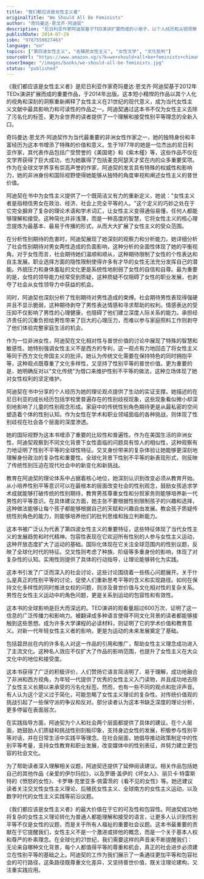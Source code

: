 ```yaml
---
title: "我们都应该是女性主义者"
originalTitle: "We Should All Be Feminists"
author: "奇玛曼达·恩戈齐·阿迪契"
description: "尼日利亚作家阿迪契基于TED演讲扩展而成的小册子，以个人经历和尖锐观察，重新定义了21世纪的女性主义，让这个概念更加平易近人。"
publishDate: 2014-07-29
isbn: "9787559827463"
language: "en"
topics: ["第四波女性主义", "去殖民女性主义", "女性文学", "文化批判"]
sourceUrl: "https://www.amazon.sg/s?k=we+should+all+be+feminists+chimamanda+ngozi+adichie&tag=inkrupt-22"
coverImage: "/images/books/we-should-all-be-feminists.jpg"
status: "published"
---
```


《我们都应该是女性主义者》是尼日利亚作家奇玛曼达·恩戈齐·阿迪契基于2012年TEDx演讲扩展而成的重要作品，于2014年出版。这本短小精悍的作品以其个人化的视角和深刻的洞察重新阐释了女性主义在21世纪的现代意义，成为当代女性主义文献中最具影响力和可读性的作品之一。阿迪契通过这本书不仅为女性主义去除了污名化的标签，更为全世界的读者提供了一个理解和接受性别平等理念的全新入口。

奇玛曼达·恩戈齐·阿迪契作为当代最重要的非洲女性作家之一，她的独特身份和丰富经历为这本书增添了特殊的价值和意义。生于1977年的她是一位杰出的尼日利亚作家，其代表作品包括广受赞誉的《美国佬》和《紫木槿》等，这些作品不仅在文学界获得了巨大成功，也为她赢得了包括麦克阿瑟天才奖在内的众多重要奖项。作为在全球文学界享有崇高声誉的作家，阿迪契的发言具有特殊的权威性和影响力，她的非洲身份和国际视野使得她能够从独特的角度审视和阐述女性主义的普世价值。

阿迪契在书中为女性主义提供了一个既简洁又有力的重新定义，她说："女性主义者是指相信男女在政治、经济、社会上完全平等的人。"这个定义的巧妙之处在于它完全摒弃了复杂的理论术语和学术词汇，让女性主义变得通俗易懂，任何人都能够理解和接受。这种简化并非浅薄，而是一种高度的智慧，它将女性主义的核心理念提炼为最基本、最易于传播的形式，从而大大扩展了女性主义的受众范围。

在分析性别期待的危害时，阿迪契展现了她深刻的观察力和分析能力。她详细分析了社会性别期待对男女两性造成的负面影响，这种分析的全面性体现了她的平衡视角。对于女性而言，社会期待她们温顺和顺从，这种期待限制了女性的个性表达和自主发展。职业选择方面的隐性限制使得许多有才华的女性无法充分发挥自己的潜能。外貌压力和身体羞耻的文化更是系统性地削弱了女性的自信和自尊。最为重要的是，女性的领导能力经常受到质疑，这种质疑不仅阻碍了女性的职业发展，也剥夺了社会从女性领导力中获益的机会。

同时，阿迪契也深刻分析了性别期待对男性造成的束缚。社会期待男性表现得强硬并且不显示脆弱，这种期待剥夺了男性表达情感和寻求帮助的权利。情感表达的受压抑不仅影响了男性的心理健康，也阻碍了他们建立深度人际关系的能力。承担经济责任的沉重负担给男性带来了巨大的心理压力，而难以参与家庭照料工作则剥夺了他们体验完整家庭生活的机会。

作为一位非洲女性，阿迪契在文化相对性与普世价值的讨论中展现了特殊的智慧和敏感性。她特别强调女性主义不是西方的专利，这一观点有力地回击了将女性主义等同于西方文化帝国主义的批评。她认为传统文化需要在保持特色的同时拥抱平等，这种观点既尊重了文化多样性，又坚持了性别平等的普世价值。更为重要的是，她明确反对以"文化传统"为借口来维护性别不平等的做法，这种立场体现了她对女性权利的坚定维护。

阿迪契在书中分享的个人经历为她的理论观点提供了生动的实证支撑。她描述的在尼日利亚的成长经历包括学校里普遍存在的性别歧视现象，这些现象看似微小却深刻地影响了儿童的性别观念形成。家庭中的传统性别角色期待更是从最私密的空间塑造着个体的性别认知。作为女性在学术和职业领域面临的各种挑战，则体现了性别歧视在社会各个层面的深度渗透。

她的国际视野为这本书增添了重要的比较性和普遍性。作为在美国生活的非洲女性，阿迪契观察到不同文化背景下女性面临的问题具有惊人的相似性，这种观察有力地证明了性别不平等的全球性特征。交叉身份带来的复杂体验让她能够更深刻地理解身份政治的复杂性和重要性。全球化背景下性别不平等的新表现形式，则反映了传统性别压迫在现代社会中的新变化和新挑战。

教育在阿迪契的理论体系中占据着核心地位，她深刻认识到改变必须从教育开始。从小培养性别平等意识可以在最根本的层面改变社会的性别观念，鼓励女孩追求学术成就能够打破传统的性别期待，教育男孩尊重女性和分担家务则能够培养新一代男性的平等意识。在具体建议方面，她主张不要根据性别限制孩子的兴趣和选择，这种做法能够让每个孩子都能够根据自己的天赋和兴趣自由发展。教会孩子质疑传统性别角色的能力，则能够培养他们的批判思维和独立判断能力。

这本书被广泛认为代表了第四波女性主义的重要特征，这些特征体现了当代女性主义的发展趋势和时代精神。包容性表现在它欢迎所有性别的人参与女性主义运动，这种开放态度扩大了运动的基础。国际化体现在它关注全球范围内的性别议题，反映了全球化时代的特征。交叉性则考虑了种族、阶级等多重身份的影响，体现了对复杂性的认知。实用性则提供了具体的行动指导，让理论能够转化为实践。

这本书引发了广泛而深入的社会讨论，这些讨论围绕着一些核心问题展开。关于什么是真正的性别平等的讨论，促使人们重新思考平等的含义和实现路径。如何在保持文化多样性的同时推进女权的问题，则涉及普世价值与文化相对性的复杂关系。男性在女性主义运动中的角色问题，更是关系到运动的包容性和有效性。

这本书的全球影响是巨大而深远的。TED演讲的观看量超过600万次，证明了这一信息的广泛传播力和影响力。被翻译成多种语言使得不同文化背景的读者都能够接触到这些思想。成为许多大学课程的必读材料，则证明了它的学术价值和教育意义。对新一代年轻女性主义者的影响，更是为运动的未来发展奠定了基础。

包括碧昂丝在内的许多名人对这一作品的引用和推广，帮助女性主义理念成功进入了主流文化。这种名人效应不仅扩大了作品的影响范围，也提升了女性主义在大众文化中的地位和接受度。

这本书获得了广泛的积极评价，人们赞扬它语言简洁明了、易于理解，成功地融合了非洲和西方视角，为年轻一代提供了优秀的女性主义入门读物，并且成功地去除了女性主义长期以来承受的污名化标签。然而，也有一些不同的观点和批评声音。有人认为这个定义过于简化，可能忽略了女性主义理论的复杂性。对传统价值观的挑战引起了一些保守派的争议和反对。部分读者认为这本书缺乏深度的理论分析，更多停留在表面层次。

在实践指导方面，阿迪契为个人和社会两个层面都提供了具体的建议。在个人层面，她鼓励人们质疑和挑战性别刻板印象，支持身边女性的发展，积极参与性别平等对话，并在日常生活中实践平等理念。在社会层面，她倡导推动政策制定中的性别平等考量，支持女性教育和职业发展，改变媒体中的性别表征，并努力建立更包容的社会文化。

为了帮助读者深入理解相关议题，阿迪契还提供了延伸阅读建议。相关作品包括她自己的其他作品《亲爱的伊尔玛拉》，以及罗珊·盖伊的《坏女人》、丽贝卡·特雷斯特的《愤怒的女性》、卡罗琳·克里亚多·佩雷茨的《看不见的女性》等。她还建议读者关注交叉性女性主义理论、后殖民女性主义、全球南方的女性主义运动，以及数字时代的女性主义实践等前沿议题。

《我们都应该是女性主义者》的最大价值在于它的可及性和包容性。阿迪契成功地将复杂的女性主义理论转化为普通人都能理解和接受的语言，让更多人认识到性别平等不仅是女性的议题，而是关乎所有人福祉的重要社会议题。这本书最重要的贡献在于它提醒我们，女性主义不是一个激进或排他的概念，而是一个关于基本人权和尊严的朴素理念。在全球化的21世纪，我们需要这样的声音来不断提醒我们：无论来自哪种文化背景，每个人都值得平等的尊重和机会，真正的社会进步必须建立在性别平等的基础之上。阿迪契的工作为我们展示了一条通往更加平等和包容社会的可行路径，这条路径既尊重文化差异，又坚持普世价值，既关注理论建构，又注重实践应用。